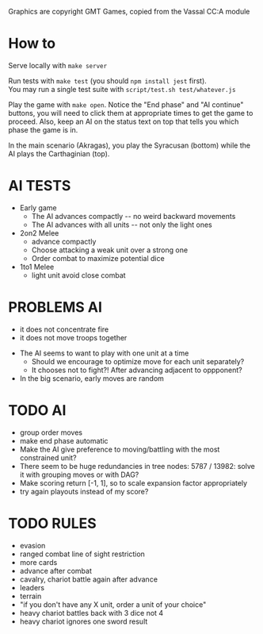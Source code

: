 
Graphics are copyright GMT Games, copied from the Vassal CC:A module

# How to

Serve locally with `make server`

Run tests with `make test` (you should `npm install jest` first).  
You may run a single test suite with `script/test.sh test/whatever.js`

Play the game with `make open`. Notice the "End phase" and "AI continue" 
buttons, you will need to click them at appropriate times to get the game to proceed. 
Also, keep an AI on the status text on top that tells you which phase the game is in.

In the main scenario (Akragas), you play the Syracusan (bottom) while the AI plays 
the Carthaginian (top). 

# AI TESTS

  - Early game
    - The AI advances compactly -- no weird backward movements
    - The AI advances with all units -- not only the light ones
  - 2on2 Melee
    - advance compactly 
    - Choose attacking a weak unit over a strong one
    - Order combat to maximize potential dice
  - 1to1 Melee
    - light unit avoid close combat

# PROBLEMS AI

 - it does not concentrate fire
 - it does not move troops together

* The AI seems to want to play with one unit at a time
    * Should we encourage to optimize move for each unit separately?
    * It chooses not to fight?!  After advancing adjacent to oppponent?
* In the big scenario, early moves are random


# TODO AI 


- group order moves
- make end phase automatic
- Make the AI give preference to moving/battling with the most constrained unit?
- There seem to be huge redundancies in tree nodes: 5787 / 13982: solve it with grouping moves or with DAG?
- Make scoring return [-1, 1], so to scale expansion factor appropriately
- try again playouts instead of my score?


# TODO RULES

- evasion
- ranged combat line of sight restriction
- more cards
- advance after combat
- cavalry, chariot battle again after advance
- leaders
- terrain
- "if you don't have any X unit, order a unit of your choice"
- heavy chariot battles back with 3 dice not 4
- heavy chariot ignores one sword result


